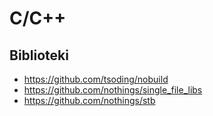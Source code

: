 # C/C++

## Biblioteki

- <https://github.com/tsoding/nobuild>
- <https://github.com/nothings/single_file_libs>
- <https://github.com/nothings/stb>
